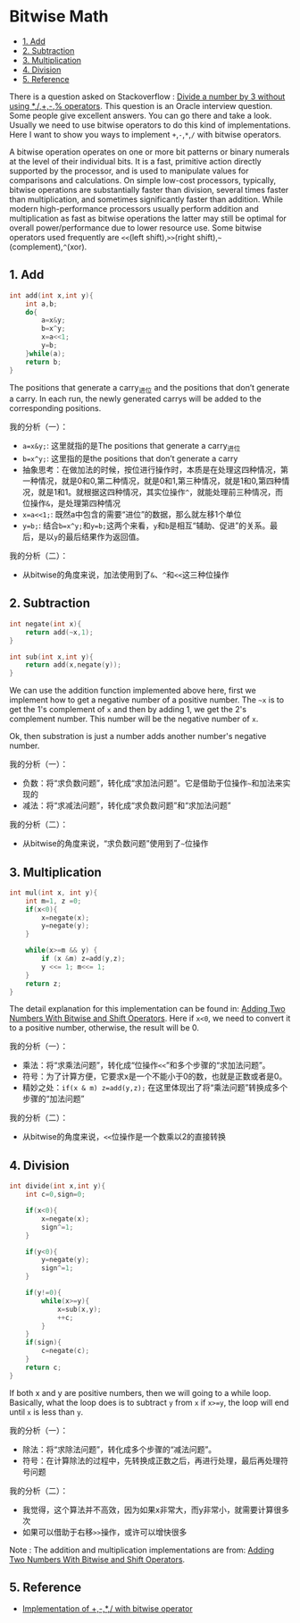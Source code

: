 # Bitwise Math

<!-- TOC -->

- [1. Add](#1-add)
- [2. Subtraction](#2-subtraction)
- [3. Multiplication](#3-multiplication)
- [4. Division](#4-division)
- [5. Reference](#5-reference)

<!-- /TOC -->

There is a question asked on Stackoverflow : [Divide a number by 3 without using *,/,+,-,% operators](http://stackoverflow.com/questions/11694546/divide-a-number-by-3-without-using-operators). This question is an Oracle interview question. Some people give excellent answers. You can go there and take a look. Usually we need to use bitwise operators to do this kind of implementations. Here I want to show you ways to implement `+`,`-`,`*`,`/` with bitwise operators.

A bitwise operation operates on one or more bit patterns or binary numerals at the level of their individual bits. It is a fast, primitive action directly supported by the processor, and is used to manipulate values for comparisons and calculations. On simple low-cost processors, typically, bitwise operations are substantially faster than division, several times faster than multiplication, and sometimes significantly faster than addition. While modern high-performance processors usually perform addition and multiplication as fast as bitwise operations the latter may still be optimal for overall power/performance due to lower resource use. Some bitwise operators used frequently are `<<`(left shift),`>>`(right shift),`~`(complement),`^`(xor).

## 1. Add

```c
int add(int x,int y){
    int a,b;
    do{
        a=x&y;
        b=x^y;
        x=a<<1;
        y=b;
    }while(a);
    return b;
}
```

The positions that generate a carry<sub>进位</sub> and the positions that don’t generate a carry. In each run, the newly generated carrys will be added to the corresponding positions.

我的分析（一）：

- `a=x&y;`: 这里就指的是The positions that generate a carry<sub>进位</sub>
- `b=x^y;`: 这里指的是the positions that don’t generate a carry
- 抽象思考：在做加法的时候，按位进行操作时，本质是在处理这四种情况，第一种情况，就是0和0,第二种情况，就是0和1,第三种情况，就是1和0,第四种情况，就是1和1。就根据这四种情况，其实位操作`^`，就能处理前三种情况，而位操作`&`，是处理第四种情况
- `x=a<<1;`: 既然a中包含的需要“进位”的数据，那么就左移1个单位
- `y=b;`: 结合`b=x^y;`和`y=b;`这两个来看，`y`和`b`是相互“辅助、促进”的关系。最后，是以`y`的最后结果作为返回值。

我的分析（二）：

- 从bitwise的角度来说，加法使用到了`&`、`^`和`<<`这三种位操作

## 2. Subtraction

```c
int negate(int x){
    return add(~x,1);
}

int sub(int x,int y){
    return add(x,negate(y));
}
```

We can use the addition function implemented above here, first we implement how to get a negative number of a positive number. The `~x` is to get the 1's complement of `x` and then by adding 1, we get the 2's complement number. This number will be the negative number of `x`.

Ok, then substration is just a number adds another number's negative number.

我的分析（一）：

- 负数：将“求负数问题”，转化成“求加法问题”。它是借助于位操作`~`和加法来实现的
- 减法：将“求减法问题”，转化成“求负数问题”和“求加法问题”

我的分析（二）：

- 从bitwise的角度来说，“求负数问题”使用到了`~`位操作

## 3. Multiplication

```c
int mul(int x, int y){
    int m=1, z =0;
    if(x<0){
        x=negate(x);
        y=negate(y);
    }

    while(x>=m && y) {
        if (x &m) z=add(y,z);
        y <<= 1; m<<= 1;
    }
    return z;
}
```

The detail explanation for this implementation can be found in: [Adding Two Numbers With Bitwise and Shift Operators](http://geeki.wordpress.com/2007/12/12/adding-two-numbers-with-bitwise-and-shift-operators/). Here if `x<0`, we need to convert it to a positive number, otherwise, the result will be 0.

我的分析（一）：

- 乘法：将“求乘法问题”，转化成“位操作`<<`”和多个步骤的“求加法问题”。
- 符号：为了计算方便，它要求x是一个不能小于0的数，也就是正数或者是0。
- 精妙之处：`if(x & m) z=add(y,z);` 在这里体现出了将“乘法问题”转换成多个步骤的“加法问题”

我的分析（二）：

- 从bitwise的角度来说，`<<`位操作是一个数乘以2的直接转换

## 4. Division

```c
int divide(int x,int y){
    int c=0,sign=0;

    if(x<0){
        x=negate(x);
        sign^=1;
    }

    if(y<0){
        y=negate(y);
        sign^=1;
    }

    if(y!=0){
        while(x>=y){
            x=sub(x,y);
            ++c;
        }
    }
    if(sign){
        c=negate(c);
    }
    return c;
}
```

If both x and y are positive numbers, then we will going to a while loop. Basically, what the loop does is to subtract `y` from `x` if `x>=y`, the loop will end until `x` is less than `y`.

我的分析（一）：

- 除法：将“求除法问题”，转化成多个步骤的“减法问题”。
- 符号：在计算除法的过程中，先转换成正数之后，再进行处理，最后再处理符号问题

我的分析（二）：

- 我觉得，这个算法并不高效，因为如果x非常大，而y非常小，就需要计算很多次
- 如果可以借助于右移`>>`操作，或许可以增快很多

Note : The addition and multiplication implementations are from: [Adding Two Numbers With Bitwise and Shift Operators](http://geeki.wordpress.com/2007/12/12/adding-two-numbers-with-bitwise-and-shift-operators/).

## 5. Reference

- [Implementation of +,-,*,/ with bitwise operator](https://www.pixelstech.net/article/1344149505-Implementation-of-%2B---%2A-with-bitwise-operator)
